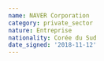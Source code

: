 ```yaml
---
name: NAVER Corporation 
category: private_sector
nature: Entreprise
nationality: Corée du Sud
date_signed: '2018-11-12'
---
```

    